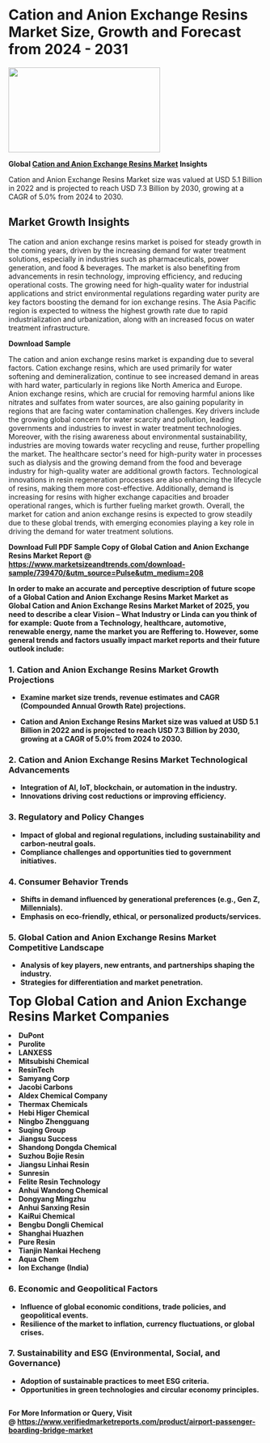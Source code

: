 <H1>Cation and Anion Exchange Resins Market Size, Growth and Forecast from 2024 - 2031</H1><img class="aligncenter size-medium wp-image-584254" src="https://thirdeyenews.in/wp-content/uploads/2024/09/Global-Market-Research-300x168.jpeg" alt="" width="300" height="168" /><p><strong>Global&nbsp;<a href="https://www.marketsizeandtrends.com/download-sample/739470/&amp;utm_source=Pulse&amp;utm_medium=208">Cation and Anion Exchange Resins Market</a> Insights</strong></p><p>Cation and Anion Exchange Resins Market size was valued at USD 5.1 Billion in 2022 and is projected to reach USD 7.3 Billion by 2030, growing at a CAGR of 5.0% from 2024 to 2030.</p><p><h2>Market Growth Insights</h2> <p>The cation and anion exchange resins market is poised for steady growth in the coming years, driven by the increasing demand for water treatment solutions, especially in industries such as pharmaceuticals, power generation, and food & beverages. The market is also benefiting from advancements in resin technology, improving efficiency, and reducing operational costs. The growing need for high-quality water for industrial applications and strict environmental regulations regarding water purity are key factors boosting the demand for ion exchange resins. The Asia Pacific region is expected to witness the highest growth rate due to rapid industrialization and urbanization, along with an increased focus on water treatment infrastructure.</p> <p><strong>Download Sample</strong></p> <p>The cation and anion exchange resins market is expanding due to several factors. Cation exchange resins, which are used primarily for water softening and demineralization, continue to see increased demand in areas with hard water, particularly in regions like North America and Europe. Anion exchange resins, which are crucial for removing harmful anions like nitrates and sulfates from water sources, are also gaining popularity in regions that are facing water contamination challenges. Key drivers include the growing global concern for water scarcity and pollution, leading governments and industries to invest in water treatment technologies. Moreover, with the rising awareness about environmental sustainability, industries are moving towards water recycling and reuse, further propelling the market. The healthcare sector's need for high-purity water in processes such as dialysis and the growing demand from the food and beverage industry for high-quality water are additional growth factors. Technological innovations in resin regeneration processes are also enhancing the lifecycle of resins, making them more cost-effective. Additionally, demand is increasing for resins with higher exchange capacities and broader operational ranges, which is further fueling market growth. Overall, the market for cation and anion exchange resins is expected to grow steadily due to these global trends, with emerging economies playing a key role in driving the demand for water treatment solutions.</p> <p><strong></p><p><span class=""><strong>Download Full PDF Sample Copy of Global Cation and Anion Exchange Resins Market Report</strong> @ <a href="https://www.marketsizeandtrends.com/download-sample/739470/&amp;utm_source=Pulse&amp;utm_medium=208" target="_blank">https://www.marketsizeandtrends.com/download-sample/739470/&amp;utm_source=Pulse&amp;utm_medium=208</a></span></p><p>In order to make an accurate and perceptive description of future scope of a Global&nbsp;Cation and Anion Exchange Resins Market Market as Global&nbsp;Cation and Anion Exchange Resins Market Market of 2025, you need to describe a clear Vision &ndash; What Industry or Linda can you think of for example: Quote from a Technology, healthcare, automotive, renewable energy, name the market you are Reffering to. However, some general trends and factors usually impact market reports and their future outlook include:</p><h3>1.&nbsp;<strong>Cation and Anion Exchange Resins Market Growth Projections</strong></h3><ul><li>Examine market size trends, revenue estimates and CAGR (Compounded Annual Growth Rate) projections.</li><li><p>Cation and Anion Exchange Resins Market size was valued at USD 5.1 Billion in 2022 and is projected to reach USD 7.3 Billion by 2030, growing at a CAGR of 5.0% from 2024 to 2030.</p></li></ul><h3>2.&nbsp;<strong>Cation and Anion Exchange Resins Market Technological Advancements</strong></h3><ul><li>Integration of AI, IoT, blockchain, or automation in the industry.</li><li>Innovations driving cost reductions or improving efficiency.</li></ul><h3>3.&nbsp;<strong>Regulatory and Policy Changes</strong></h3><ul><li>Impact of global and regional regulations, including sustainability and carbon-neutral goals.</li><li>Compliance challenges and opportunities tied to government initiatives.</li></ul><h3>4.&nbsp;<strong>Consumer Behavior Trends</strong></h3><ul><li>Shifts in demand influenced by generational preferences (e.g., Gen Z, Millennials).</li><li>Emphasis on eco-friendly, ethical, or personalized products/services.</li></ul><h3>5.&nbsp;<strong>Global Cation and Anion Exchange Resins Market Competitive Landscape</strong></h3><ul><li>Analysis of key players, new entrants, and partnerships shaping the industry.</li><li>Strategies for differentiation and market penetration.</li></ul><p data-pm-slice="1 1 []"><span style="color: inherit; font-family: inherit; font-size: 25px;">Top Global Cation and Anion Exchange Resins Market Companies</span></p><div class="" data-test-id=""><p><li>DuPont</li><li> Purolite</li><li> LANXESS</li><li> Mitsubishi Chemical</li><li> ResinTech</li><li> Samyang Corp</li><li> Jacobi Carbons</li><li> Aldex Chemical Company</li><li> Thermax Chemicals</li><li> Hebi Higer Chemical</li><li> Ningbo Zhengguang</li><li> Suqing Group</li><li> Jiangsu Success</li><li> Shandong Dongda Chemical</li><li> Suzhou Bojie Resin</li><li> Jiangsu Linhai Resin</li><li> Sunresin</li><li> Felite Resin Technology</li><li> Anhui Wandong Chemical</li><li> Dongyang Mingzhu</li><li> Anhui Sanxing Resin</li><li> KaiRui Chemical</li><li> Bengbu Dongli Chemical</li><li> Shanghai Huazhen</li><li> Pure Resin</li><li> Tianjin Nankai Hecheng</li><li> Aqua Chem</li><li> Ion Exchange (India)</li></p></div><h3>6.&nbsp;<strong>Economic and Geopolitical Factors</strong></h3><ul><li>Influence of global economic conditions, trade policies, and geopolitical events.</li><li>Resilience of the market to inflation, currency fluctuations, or global crises.</li></ul><h3>7.&nbsp;<strong>Sustainability and ESG (Environmental, Social, and Governance)</strong></h3><ul><li>Adoption of sustainable practices to meet ESG criteria.</li><li>Opportunities in green technologies and circular economy principles.</li></ul><h2><strong style="font-size: 14px;">For More Information or Query, Visit @&nbsp;</strong><a style="background-color: #ffffff; font-size: 14px;" href="https://www.marketsizeandtrends.com/report/cation-and-anion-exchange-resins-market/" target="_blank">https://www.verifiedmarketreports.com/product/airport-passenger-boarding-bridge-market</a></h2>
